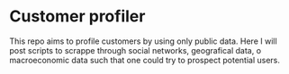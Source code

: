 # Customer profiler
This repo aims to profile customers by using only public data. Here I will post scripts to scrappe through social networks, geografical data, o macroeconomic data such that one could try to prospect potential users.
